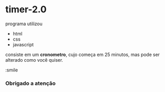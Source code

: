# timer-2.0

programa utilizou

- html
- css
- javascript


consiste em um **cronometro**, cujo começa em 25 minutos, mas pode ser alterado como você quiser.

:smile

### Obrigado a atenção
